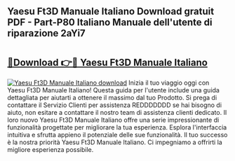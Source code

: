## Yaesu Ft3D Manuale Italiano Download gratuit PDF - Part-P80 Italiano Manuale dell'utente di riparazione 2aYi7

# <h2><a href="http://dfch1j8.blite.top/?on=Yaesu+Ft3D+Manuale+Italiano">🔗Download 👉🔴 Yaesu Ft3D Manuale Italiano</a></h2>

[![Yaesu Ft3D Manuale Italiano download](https://i.imgur.com/lujVjoI.png)](http://dfch1j8.blite.top/?on=Yaesu+Ft3D+Manuale+Italiano)
Inizia il tuo viaggio oggi con Yaesu Ft3D Manuale Italiano! Questa guida per l'utente include una guida dettagliata per aiutarti a ottenere il massimo dal tuo Prodotto. Si prega di contattare il Servizio Clienti per assistenza REDDDDDDD se hai bisogno di aiuto, non esitare a contattare il nostro team di assistenza clienti dedicato. Il loro nuovo Yaesu Ft3D Manuale Italiano offre una serie impressionante di funzionalità progettate per migliorare la tua esperienza. Esplora l'interfaccia intuitiva e sfrutta appieno il potenziale delle sue funzionalità. Il tuo successo è la nostra priorità Yaesu Ft3D Manuale Italiano. Ci impegniamo a offrirti la migliore esperienza possibile.
